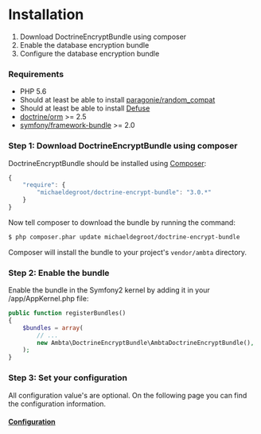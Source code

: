 # Installation

1. Download DoctrineEncryptBundle using composer
2. Enable the database encryption bundle
3. Configure the database encryption bundle

### Requirements

 - PHP 5.6
 - Should at least be able to install [paragonie/random_compat](https://github.com/paragonie/random_compat)
 - Should at least be able to install [Defuse](https://github.com/defuse/php-encryption)
 - [doctrine/orm](https://packagist.org/packages/doctrine/orm) >= 2.5
 - [symfony/framework-bundle](https://packagist.org/packages/symfony/framework-bundle) >= 2.0

### Step 1: Download DoctrineEncryptBundle using composer

DoctrineEncryptBundle should be installed using [Composer](http://getcomposer.org/):

``` js
{
    "require": {
        "michaeldegroot/doctrine-encrypt-bundle": "3.0.*"
    }
}
```

Now tell composer to download the bundle by running the command:

``` bash
$ php composer.phar update michaeldegroot/doctrine-encrypt-bundle
```

Composer will install the bundle to your project's `vendor/ambta` directory.

### Step 2: Enable the bundle

Enable the bundle in the Symfony2 kernel by adding it in your /app/AppKernel.php file:

``` php
public function registerBundles()
{
    $bundles = array(
        // ...
        new Ambta\DoctrineEncryptBundle\AmbtaDoctrineEncryptBundle(),
    );
}
```

### Step 3: Set your configuration

All configuration value's are optional.
On the following page you can find the configuration information.

#### [Configuration](https://github.com/michaeldegroot/DoctrineEncryptBundle/blob/master/Resources/doc/configuration.md)
